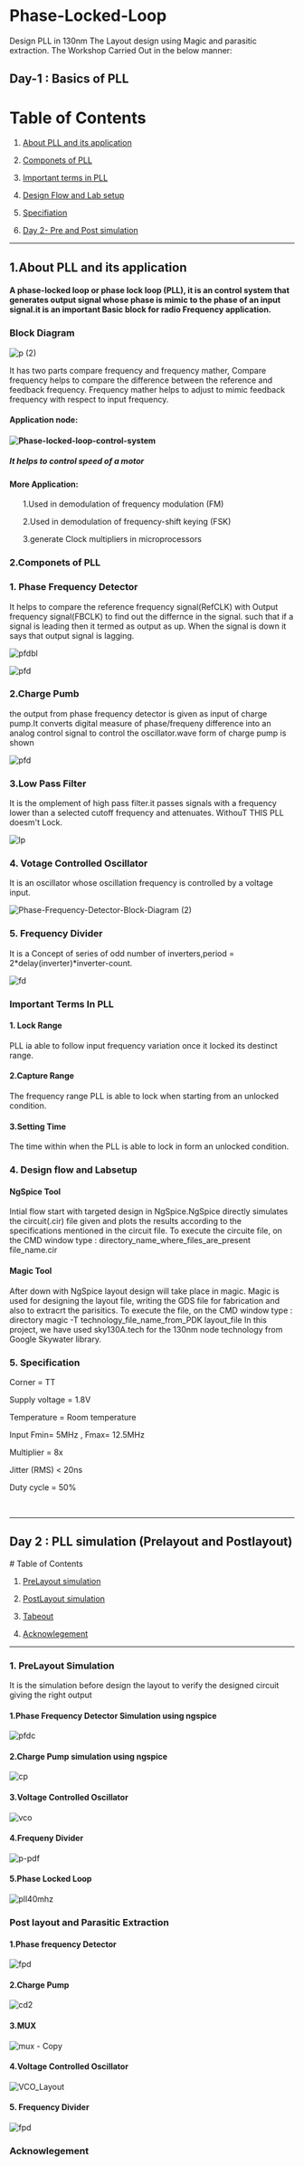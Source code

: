 # Phase-Locked-Loop
Design PLL in 130nm
The Layout design using Magic and parasitic extraction.
The Workshop Carried Out in the below manner:
<br>
<h2>Day-1 : Basics of PLL </h2>

# Table of Contents

1. [About PLL and its application](#about)

2. [Componets of PLL](#Componets)

3. [Important terms in PLL](#terms)

4. [Design Flow and Lab setup](#design)

5. [Specifiation](#sepcs)

6. [Day 2- Pre and Post simulation](#pre) 

<hr>

## 1.About PLL and its application <a name="about"></a>
  
  <h4>A phase-locked loop or phase lock loop (PLL), it is an control system that generates  output signal whose phase is mimic to the phase of an input signal.it is an important Basic block for radio Frequency application.</h4>
<h3>Block Diagram</h3>

![p (2)](https://user-images.githubusercontent.com/65411629/127902294-4fc958aa-c9b6-4579-90a3-c3ac504d13da.png)

<p>It has two parts compare frequency and frequency mather, Compare frequency helps to compare the difference between the reference and feedback frequency. Frequency mather helps to adjust to mimic feedback frequency with respect to input frequency.</p>
<h4> Application node:<h4>
  
![Phase-locked-loop-control-system](https://user-images.githubusercontent.com/65411629/127784223-5e9945ee-2686-40e2-b31a-76bc97653810.png)
<h5>It helps to control speed of a motor</h5>
<h4>More Application:</h4>
<ul>1.Used in demodulation of frequency modulation (FM)</ul>
<ul>2.Used in demodulation of frequency-shift keying (FSK)</ul>
<ul>3.generate Clock multipliers in microprocessors </ul>
  
<h3> 2.Componets of PLL <a name="Componets"></a></h3>

  <h3>1. Phase Frequency Detector</h3>
It helps to compare the reference frequency signal(RefCLK) with Output frequency signal(FBCLK) to find out the differnce in the signal. such that if a signal is leading then it termed as output as up. When the signal is down it says that output signal is lagging.

![pfdbl](https://user-images.githubusercontent.com/65411629/127902079-54c57396-9cd9-4cba-89ab-f14b83b63b1f.jpg)

 

![pfd](https://user-images.githubusercontent.com/65411629/127818205-9ce876ff-210b-49a0-9d95-11a555f6af6f.jpg)
   
<h3>2.Charge Pumb</h3>
  the output from phase frequency detector is given as input of charge pump.It converts digital measure of phase/frequeny difference into an analog control signal to control the oscillator.wave form of charge pump is shown

  ![pfd](https://user-images.githubusercontent.com/65411629/127901526-8f7926c7-fc66-4ae0-8813-dd3c855d8468.jpg)



<h3>3.Low Pass Filter</h3>
  It is the omplement of high pass filter.it passes signals with a frequency lower than a selected cutoff frequency and attenuates. WithouT THIS PLL doesm't Lock. 
  
  ![lp](https://user-images.githubusercontent.com/65411629/127825078-d8ce7f39-746b-497c-83d2-2ba58a811a16.jpg)
<h3> 4. Votage Controlled Oscillator</h3>
   It is an oscillator whose oscillation frequency is controlled by a voltage input.
  
  ![Phase-Frequency-Detector-Block-Diagram (2)](https://user-images.githubusercontent.com/65411629/127826611-895a5763-589a-4a92-8910-683a239912c7.png)

<h3>5. Frequency Divider</h3>
  It is a Concept of series of odd number of inverters,period = 2*delay(inverter)*inverter-count.
 
  ![fd](https://user-images.githubusercontent.com/65411629/127902550-28c66e83-1ac5-4388-aad9-779c350f1376.jpg)

 <h3>Important Terms In PLL <a name="terms"></a></h3>
  
  <h4>1. Lock Range</h4>
  PLL ia able to follow input frequency variation once it locked its destinct range.
  
  <h4>2.Capture Range</h4>
  The frequency range PLL is able to lock when starting from an unlocked condition.
  
  <h4>3.Setting Time</h4>
  The time within when the PLL is able to lock in form an unlocked condition.
  
  <h3>4. Design flow and Labsetup <a name="design"></a></h3>
  <h4>NgSpice Tool</h4>
  Intial flow start with targeted design in NgSpice.NgSpice directly simulates the circuit(.cir) file given and plots the results according to the specifications mentioned in the circuit file. To execute the circuite file, on the CMD window type :
directory_name_where_files_are_present file_name.cir
<h4>Magic Tool</h4>
  After down with NgSpice layout design will take place in magic. Magic is used for designing the layout file, writing the GDS file for fabrication and also to extracrt the parisitics. To execute the file, on the CMD window type :
directory magic -T technology_file_name_from_PDK layout_file
In this project, we have used sky130A.tech for the 130nm node technology from Google Skywater library.
<h3>5. Specification <a name="sepcs" ></a></h3>
 
 Corner = TT

Supply voltage = 1.8V

Temperature = Room temperature

Input Fmin= 5MHz , Fmax= 12.5MHz

Multiplier = 8x

Jitter (RMS) < 20ns

Duty cycle = 50%

<br>
 <hr>
<h2>Day 2 : PLL simulation (Prelayout and Postlayout) <a name="pre"></a></h2>
# Table of Contents

1. [PreLayout simulation](#prelayout)

2. [PostLayout simulation](#postlayout)

3. [Tabeout](#tape)

4. [Acknowlegement](#ackno)

  <hr>
<h3>1. PreLayout Simulation <a name="prelayout"></a></h3>
  It is the simulation before design the layout to verify the designed circuit giving the right output
  <h4>1.Phase Frequency Detector Simulation using ngspice</h4>
  
![pfdc](https://user-images.githubusercontent.com/65411629/127900130-58e12168-510f-4232-a4d1-120b42536dc8.jpg)

  <h4>2.Charge Pump simulation using ngspice</h4>
  
  ![cp](https://user-images.githubusercontent.com/65411629/127845363-227437ef-e0e7-4c39-9403-b7560ecd7a78.jpg)
  
  <h4>3.Voltage Controlled Oscillator</h4>
  
  ![vco](https://user-images.githubusercontent.com/65411629/127845508-8012c9f3-7d9e-4b3b-b163-9cc1aa302c5f.jpg)

  <h4>4.Frequeny Divider</h4>
  
  ![p-pdf](https://user-images.githubusercontent.com/65411629/127845601-b7df7fe6-8e27-4092-a5a6-25c731d9ade3.jpg)
  
  <h4>5.Phase Locked Loop</h4>
  
![pll40mhz](https://user-images.githubusercontent.com/65411629/127899313-b75412aa-0523-4a8f-8097-dc1ba8711e49.jpg)
  
  <h3>Post layout and Parasitic Extraction <a name="postlayout"></a></h3>
  <h4>1.Phase frequency Detector</h4>
  
  ![fpd](https://user-images.githubusercontent.com/65411629/127896763-e9df250c-bf8d-442d-bb99-c63cbc8fe0b6.PNG)
<h4>2.Charge Pump</h4>

  ![cd2](https://user-images.githubusercontent.com/65411629/127897120-1e3d94b7-4e06-43b0-9777-b884430850c3.PNG)
<h4>3.MUX</h4>

  ![mux - Copy](https://user-images.githubusercontent.com/65411629/127898062-fb3aaec4-0899-4f4a-aabb-5cc20fe6273f.PNG)

  <h4>4.Voltage Controlled Oscillator</h4>
  
  ![VCO_Layout](https://user-images.githubusercontent.com/65411629/127897933-53973352-992d-4162-ac63-e443e855c39b.jpg)
<h4>5. Frequency Divider</h4>
  
  ![fpd](https://user-images.githubusercontent.com/65411629/127898288-501d02ef-2f75-4790-8eec-f19004168296.PNG)

  <h3>Acknowlegement <a name="ackno"></a></h3>
 
